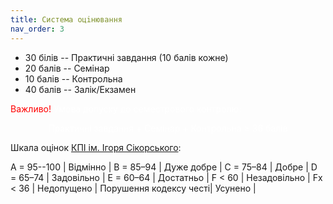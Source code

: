 ```yaml
---
title: Система оцiнювання
nav_order: 3
---
```



- 30 білів -- Практичнi завдання (10 балів кожне)
- 20 балів -- Семінар
- 10 балів -- Контрольна
- 40 балів -- Залік/Екзамен 

<summary>
<font color="red">
Важливо!</font> <font color="white">Умова допуску до семестрового контролю:

 <p align="center"> 
 Практичнi завдання + Семінар + Контрольна ≥ 36 балів
</p>
</font>
</summary>

Шкала оцiнок [КПI iм. Iгоря Сiкорського](https://kpi.ua/grading):


A = 95--100 | Вiдмiнно |
B = 85–94 | Дуже добре |
C = 75–84 | Добре |
D = 65–74 | Задовiльно |
E = 60–64 | Достатньо |
F < 60 | Незадовiльно |
Fx < 36 | Недопущено |
Порушення кодексу честi| Усунено |